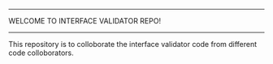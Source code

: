 ************************************
WELCOME TO INTERFACE VALIDATOR REPO!
************************************


This repository is to colloborate the interface validator code from different code colloborators.

